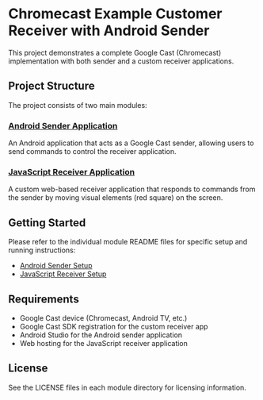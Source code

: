 # Chromecast Example Customer Receiver with Android Sender

This project demonstrates a complete Google Cast (Chromecast) implementation with both sender and a custom receiver
applications.

## Project Structure

The project consists of two main modules:

### [Android Sender Application](./android/README.md)

An Android application that acts as a Google Cast sender,
allowing users to send commands to control the receiver application.

### [JavaScript Receiver Application](./js/README.md)

A custom web-based receiver application that responds to commands from the sender by moving visual elements (red square)
on the screen.

## Getting Started

Please refer to the individual module README files for specific setup and running instructions:

- [Android Sender Setup](./android/README.md)
- [JavaScript Receiver Setup](./js/README.md)

## Requirements

- Google Cast device (Chromecast, Android TV, etc.)
- Google Cast SDK registration for the custom receiver app
- Android Studio for the Android sender application
- Web hosting for the JavaScript receiver application

## License

See the LICENSE files in each module directory for licensing information.